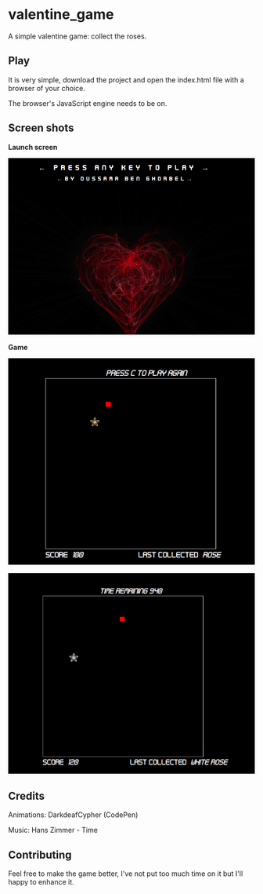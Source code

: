 # valentine_game

A simple valentine game: collect the roses. 


## Play

It is very simple, download the project and open the index.html file with a browser of your choice. 

The browser's JavaScript engine needs to be on.

## Screen shots

**Launch screen** 

![launch screen](launch-screen.png)

**Game**

![game](game.png)

![ingame](in-game.png)

## Credits 
Animations: DarkdeafCypher (CodePen)

Music: Hans Zimmer - Time

## Contributing 

Feel free to make the game better, I've not put too much time on it but I'll happy to enhance it. 
